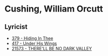 # Cushing, William Orcutt

## Lyricist

- [379 - Hiding In Thee](/hymns/379.md)
- [417 - Under His Wings](/hymns/417.md)
- [21573 - THERE'LL BE NO DARK VALLEY](/hymns/21573.md)

